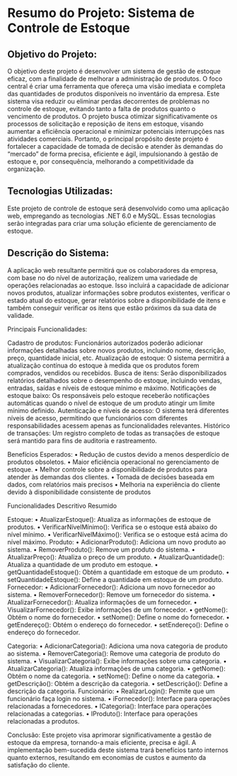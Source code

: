 <h1>Resumo do Projeto: Sistema de Controle de Estoque</h1>

<h2>Objetivo do Projeto:</h2>
O objetivo deste projeto é desenvolver um sistema de gestão de estoque eficaz, com a finalidade de melhorar a administração de produtos. O foco central é criar uma ferramenta que ofereça uma visão imediata e completa das quantidades de produtos disponíveis no inventário da empresa. Este sistema visa reduzir ou eliminar perdas decorrentes de problemas no controle de estoque, evitando tanto a falta de produtos quanto o vencimento de produtos.
O projeto busca otimizar significativamente os processos de solicitação e reposição de itens em estoque, visando aumentar a eficiência operacional e minimizar potenciais interrupções nas atividades comerciais. Portanto, o principal propósito deste projeto é fortalecer a capacidade de tomada de decisão e atender às demandas do “mercado” de forma precisa, eficiente e ágil, impulsionando à gestão de estoque e, por consequência, melhorando a competitividade da organização.

<h2>Tecnologias Utilizadas:</h2>
Este projeto de controle de estoque será desenvolvido como uma aplicação web, empregando as tecnologias .NET 6.0 e MySQL. Essas tecnologias serão integradas para criar uma solução eficiente de gerenciamento de estoque.

<h2>Descrição do Sistema:</h2>
A aplicação web resultante permitirá que os colaboradores da empresa, com base no do nível de autorização, realizem uma variedade de operações relacionadas ao estoque. Isso incluirá a capacidade de adicionar novos produtos, atualizar informações sobre produtos existentes, verificar o estado atual do estoque, gerar relatórios sobre a disponibilidade de itens e também conseguir verificar os itens que estão próximos da sua data de validade.



Principais Funcionalidades:

Cadastro de produtos: Funcionários autorizados poderão adicionar informações detalhadas sobre novos produtos, incluindo nome, descrição, preço, quantidade inicial, etc.
Atualização de estoque: O sistema permitirá a atualização contínua do estoque à medida que os produtos forem comprados, vendidos ou recebidos.
Busca de itens: Serão disponibilizados relatórios detalhados sobre o desempenho do estoque, incluindo vendas, entradas, saídas e níveis de estoque mínimo e máximo.
Notificações de estoque baixo: Os responsáveis pelo estoque receberão notificações automáticas quando o nível de estoque de um produto atingir um limite mínimo definido.
Autenticação e níveis de acesso: O sistema terá diferentes níveis de acesso, permitindo que funcionários com diferentes responsabilidades acessem apenas as funcionalidades relevantes.
Histórico de transações: Um registro completo de todas as transações de estoque será mantido para fins de auditoria e rastreamento.


Benefícios Esperados:
•	Redução de custos devido a menos desperdício de produtos obsoletos.
•	Maior eficiência operacional no gerenciamento de estoque.
•	Melhor controle sobre a disponibilidade de produtos para atender às demandas dos clientes.
•	Tomada de decisões baseada em dados, com relatórios mais precisos
•	Melhoria na experiência do cliente devido à disponibilidade consistente de produtos
 




Funcionalidades Descritivo Resumido

Estoque:
•	AtualizarEstoque(): Atualiza as informações de estoque de produtos.
•	VerificarNívelMínimo(): Verifica se o estoque está abaixo do nível mínimo.
•	VerificarNívelMáximo(): Verifica se o estoque está acima do nível máximo.
Produto:
•	AdicionarProduto(): Adiciona um novo produto ao sistema.
•	RemoverProduto(): Remove um produto do sistema.
•	AtualizarPreço(): Atualiza o preço de um produto.
•	AtualizarQuantidade(): Atualiza a quantidade de um produto em estoque.
•	getQuantidadeEstoque(): Obtém a quantidade em estoque de um produto.
•	setQuantidadeEstoque(): Define a quantidade em estoque de um produto.
Fornecedor:
•	AdicionarFornecedor(): Adiciona um novo fornecedor ao sistema.
•	RemoverFornecedor(): Remove um fornecedor do sistema.
•	AtualizarFornecedor(): Atualiza informações de um fornecedor.
•	VisualizarFornecedor(): Exibe informações de um fornecedor.
•	getNome(): Obtém o nome do fornecedor.
•	setNome(): Define o nome do fornecedor.
•	getEndereço(): Obtém o endereço do fornecedor.
•	setEndereço(): Define o endereço do fornecedor.

Categoria:
•	AdicionarCategoria(): Adiciona uma nova categoria de produto ao sistema.
•	RemoverCategoria(): Remove uma categoria de produto do sistema.
•	VisualizarCategoria(): Exibe informações sobre uma categoria.
•	AtualizarCategoria(): Atualiza informações de uma categoria.
•	getNome(): Obtém o nome da categoria.
•	setNome(): Define o nome da categoria.
•	getDescrição(): Obtém a descrição da categoria.
•	setDescrição(): Define a descrição da categoria.
Funcionário:
•	RealizarLogin(): Permite que um funcionário faça login no sistema.
•	iFornecedor(): Interface para operações relacionadas a fornecedores.
•	ICategoria(): Interface para operações relacionadas a categorias.
•	IProduto(): Interface para operações relacionadas a produtos.


Conclusão:
Este projeto visa aprimorar significativamente a gestão de estoque da empresa, tornando-a mais eficiente, precisa e ágil. A implementação bem-sucedida deste sistema trará benefícios tanto internos quanto externos, resultando em economias de custos e aumento da satisfação do cliente.
